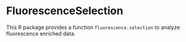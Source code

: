 # FluorescenceSelection

This R package provides a function `fluorescence.selection` to analyze
fluorescence enriched data.
